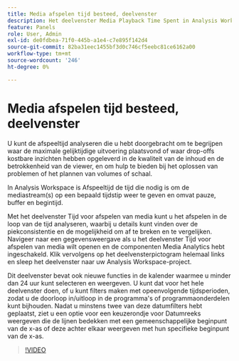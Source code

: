 ```yaml
---
title: Media afspelen tijd besteed, deelvenster
description: Het deelvenster Media Playback Time Spent in Analysis Workspace gebruiken en interpreteren.
feature: Panels
role: User, Admin
exl-id: de0fdbea-71f0-445b-a1e4-c7e895f142d4
source-git-commit: 82ba31eec1455bf3d0c746cf5eebc81ce6162a00
workflow-type: tm+mt
source-wordcount: '246'
ht-degree: 0%

---
```


# Media afspelen tijd besteed, deelvenster

U kunt de afspeeltijd analyseren die u hebt doorgebracht om te begrijpen waar de maximale gelijktijdige uitvoering plaatsvond of waar drop-offs kostbare inzichten hebben opgeleverd in de kwaliteit van de inhoud en de betrokkenheid van de viewer, en om hulp te bieden bij het oplossen van problemen of het plannen van volumes of schaal.

In Analysis Workspace is Afspeeltijd de tijd die nodig is om de mediastream(s) op een bepaald tijdstip weer te geven en omvat pauze, buffer en begintijd.

Met het deelvenster Tijd voor afspelen van media kunt u het afspelen in de loop van de tijd analyseren, waarbij u details kunt vinden over de piekconsistentie en de mogelijkheid om af te breken en te vergelijken. Navigeer naar een gegevensweergave als u het deelvenster Tijd voor afspelen van media wilt openen en de componenten Media Analytics hebt ingeschakeld. Klik vervolgens op het deelvensterpictogram helemaal links en sleep het deelvenster naar uw Analysis Workspace-project.

Dit deelvenster bevat ook nieuwe functies in de kalender waarmee u minder dan 24 uur kunt selecteren en weergeven. U kunt dat voor het hele deelvenster doen, of u kunt filters maken met opeenvolgende tijdsperioden, zodat u de doorloop in/uitloop in de programma&#39;s of programmaonderdelen kunt bijhouden. Nadat u minstens twee van deze datumfilters hebt geplaatst, ziet u een optie voor een keuzerondje voor Datumreeks weergeven die de lijnen bedekken met een gemeenschappelijke beginpunt van de x-as of deze achter elkaar weergeven met hun specifieke beginpunt van de x-as.

>[!VIDEO](https://video.tv.adobe.com/v/338699)
